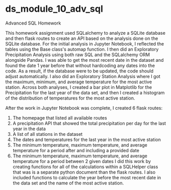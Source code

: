 # ds_module_10_adv_sql
Advanced SQL Homework

This homework assignment used SQLalchemy to analyze a SQLite database and then flask routes to create an API based on the analysis done on the SQLite database. For the initial analysis in Jupyter Notebook, I reflected the tables using the Base class's automap function. I then did an Exploratory Precipitation Analysis using both raw SQL and the SQLalchemy ORM alongside Pandas. I was able to get the most recent date in the dataset and found the date 1 year before that without hardcoding any dates into the code. As a result, if the database were to be updated, the code should adjust automatically. I also did an Exploratory Station Analysis where I got the maximum, minimum, and average temperature for the most active station. Across both analyses, I created a bar plot in Matplotlib for the Precipitation for the last year of the data set, and then I created a histogram of the distribution of temperatures for the most active station.

After the work in Jupyter Notebook was complete, I created 6 flask routes:
1. The homepage that listed all available routes
2. A precipitation API that showed the total precipitation per day for the last year in the data
3. A list of all stations in the dataset
4. The dates and temperatures for the last year in the most active station
5. The minimum temperature, maximum temperature, and average temperature for a period after and including a provided date
6. The minimum temperature, maximum temperature, and average temperature for a period between 2 given dates
I did this work by creating functions for all of the calculations within a SQLHelper class that was is a separate python document than the flask routes. I also included functions to calculate the year before the most recent date in the data set and the name of the most active station.